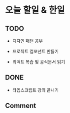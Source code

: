 # 오늘 할일 & 한일

## TODO

- 디자인 패턴 공부

- 프로젝트 컴포넌트 만들기

- 리액트 복습 및 공식문서 읽기

## DONE

- 타입스크립트 강의 끝내기

## Comment
